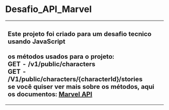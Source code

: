 # Desafio_API_Marvel

<table>
    <tr>
        <td>
        <sub>
       	 	<h2>
			Este projeto foi criado para um desafio tecnico usando JavaScript</br></br>
			 os métodos usados para o projeto:</br>
			GET - /v1/public/characters </br>
			GET - /V1/public/characters/{characterId}/stories</br>
			se você quiser ver mais sobre os métodos, aqui os documentos:
			<a href="https://developer.marvel.com/docs">Marvel API</a>
       	 	</h2>
        </sub>
        </td>
    </tr>
</table>


